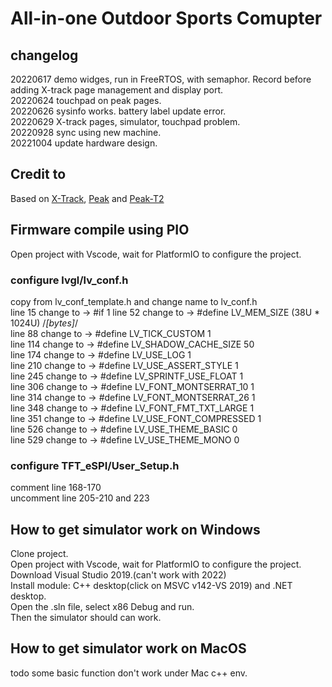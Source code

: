 # All-in-one Outdoor Sports Comupter
## changelog
20220617 demo widges, run in FreeRTOS, with semaphor. Record before adding X-track page management and display port.  
20220624 touchpad on peak pages.  
20220626 sysinfo works. battery label update error.  
20220629 X-track pages, simulator, touchpad problem.  
20220928 sync using new machine.  
20221004 update hardware design.  

## Credit to 
Based on [X-Track](https://github.com/FASTSHIFT/X-TRACK), [Peak](https://github.com/peng-zhihui/Peak) and [Peak-T2](https://gitee.com/forairaaaaa/peak-t2/tree/master/1.Hardware#https://gitee.com/link?target=https%3A%2F%2Foshwhub.com%2Feedadada%2Ffed36bbc19da4527b237982f9cd09f99)

## Firmware compile using PIO
Open project with Vscode, wait for PlatformIO to configure the project.  
### configure lvgl/lv_conf.h  
copy from lv_conf_template.h and change name to lv_conf.h  
line 15 change to -> #if 1 
line 52 change to -> #define LV_MEM_SIZE (38U * 1024U)          /*[bytes]*/  
line 88 change to -> #define LV_TICK_CUSTOM 1  
line 114 change to -> #define LV_SHADOW_CACHE_SIZE 50  
line 174 change to -> #define LV_USE_LOG 1  
line 210 change to -> #define LV_USE_ASSERT_STYLE 1  
line 245 change to -> #define LV_SPRINTF_USE_FLOAT 1  
line 306 change to -> #define LV_FONT_MONTSERRAT_10 1  
line 314 change to -> #define LV_FONT_MONTSERRAT_26 1  
line 348 change to -> #define LV_FONT_FMT_TXT_LARGE 1  
line 351 change to -> #define LV_USE_FONT_COMPRESSED 1  
line 526 change to -> #define LV_USE_THEME_BASIC 0  
line 529 change to -> #define LV_USE_THEME_MONO 0  

### configure TFT_eSPI/User_Setup.h  
comment line 168-170  
uncomment line 205-210 and 223  


## How to get simulator work on Windows
Clone project.  
Open project with Vscode, wait for PlatformIO to configure the project.  
Download Visual Studio 2019.(can't work with 2022)  
Install module: C++ desktop(click on MSVC v142-VS 2019) and .NET desktop.  
Open the .sln file, select x86 Debug and run.  
Then the simulator should can work.  


## How to get simulator work on MacOS
todo 
some basic function don't work under Mac c++ env.

